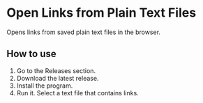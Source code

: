 # Open Links from Plain Text Files
Opens links from saved plain text files in the browser.

## How to use
1. Go to the Releases section.
2. Download the latest release.
3. Install the program.
4. Run it. Select a text file that contains links.
